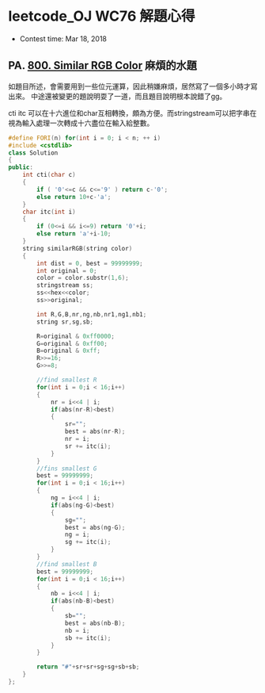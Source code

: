 # leetcode_OJ WC76 解題心得
* Contest time: Mar 18, 2018

## PA. [800. Similar RGB Color](https://leetcode.com/contest/weekly-contest-76/problems/similar-rgb-color/) 麻煩的水題
如題目所述，會需要用到一些位元運算，因此稍嫌麻煩，居然寫了一個多小時才寫出來。
中途還被變更的題說明耍了一道，而且題目說明根本說錯了gg。

cti itc 可以在十六進位和char互相轉換，頗為方便。而stringstream可以把字串在視為輸入處理一次轉成十六盡位在輸入給整數。
```cpp
#define FORI(n) for(int i = 0; i < n; ++ i)
#include <cstdlib>
class Solution
{
public:
    int cti(char c)
    {
        if ( '0'<=c && c<='9' ) return c-'0';
        else return 10+c-'a';
    }
    char itc(int i)
    {
        if (0<=i && i<=9) return '0'+i;
        else return 'a'+i-10;
    }
    string similarRGB(string color)
    {
        int dist = 0, best = 99999999;
        int original = 0;
        color = color.substr(1,6);
        stringstream ss;
        ss<<hex<<color;
        ss>>original;

        int R,G,B,nr,ng,nb,nr1,ng1,nb1;
        string sr,sg,sb;

        R=original & 0xff0000;
        G=original & 0xff00;
        B=original & 0xff;
        R>>=16;
        G>>=8;

        //find smallest R
        for(int i = 0;i < 16;i++)
        {
            nr = i<<4 | i;
            if(abs(nr-R)<best)
            {
                sr="";
                best = abs(nr-R);
                nr = i;
                sr += itc(i);
            }
        }
        //fins smallest G
        best = 99999999;
        for(int i = 0;i < 16;i++)
        {
            ng = i<<4 | i;
            if(abs(ng-G)<best)
            {
                sg="";
                best = abs(ng-G);
                ng = i;
                sg += itc(i);
            }
        }
        //find smallest B
        best = 99999999;
        for(int i = 0;i < 16;i++)
        {
            nb = i<<4 | i;
            if(abs(nb-B)<best)
            {
                sb="";
                best = abs(nb-B);
                nb = i;
                sb += itc(i);
            }
        }

        return "#"+sr+sr+sg+sg+sb+sb;
    }
};

```
